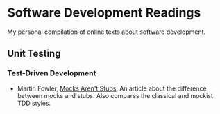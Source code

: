 # Software Development Readings

My personal compilation of online texts about software development.

## Unit Testing

### Test-Driven Development

- Martin Fowler, [Mocks Aren't Stubs](http://martinfowler.com/articles/mocksArentStubs.html). An article about the difference between mocks and stubs. Also compares the classical and mockist TDD styles.
